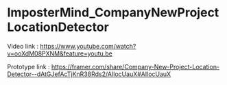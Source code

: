 # ImposterMind_CompanyNewProjectLocationDetector

Video link : https://www.youtube.com/watch?v=ooXdM08PXNM&feature=youtu.be

Prototype link : https://framer.com/share/Company-New-Project-Location-Detector--dAtGJefAcTjKnR38Rds2/AIlocUauX#AIlocUauX
